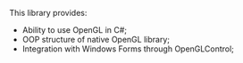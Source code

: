 ﻿This library provides:
- Ability to use OpenGL in C#;
- OOP structure of native OpenGL library;
- Integration with Windows Forms through OpenGLControl;
